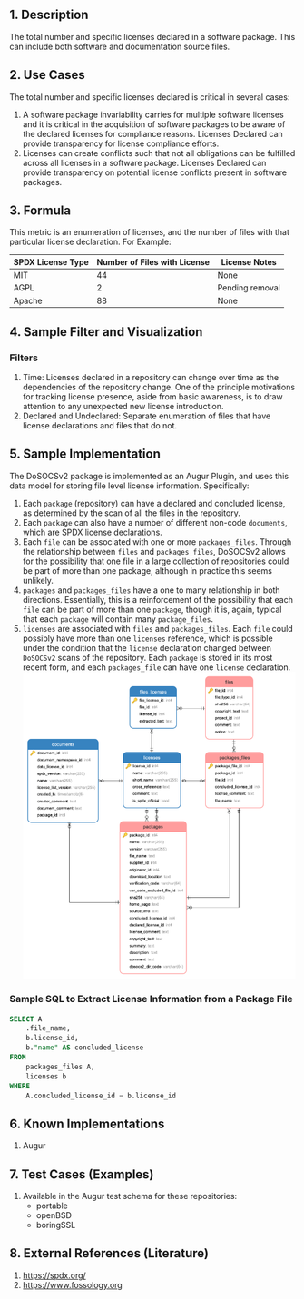 ## 1. Description
The total number and specific licenses declared in a software package. This can include both software and documentation source files. 

## 2. Use Cases
The total number and specific licenses declared is critical in several cases: 
1. A software package invariability carries for multiple software licenses and it is critical in the acquisition of software packages to be aware of the declared licenses for compliance reasons. Licenses Declared can provide transparency for license compliance efforts. 
2. Licenses can create conflicts such that not all obligations can be fulfilled across all licenses in a software package. Licenses Declared can provide transparency on potential license conflicts present in software packages. 


## 3. Formula
This metric is an enumeration of licenses, and the number of files with that particular license declaration. For Example: 

| SPDX License Type  | Number of Files with License    | License Notes  |
| ------------- |-------------| -----|
| MIT      | 44 | None |
| AGPL      | 2      |   Pending removal |
| Apache | 88      |   None |


## 4. Sample Filter and Visualization
### Filters 
1. Time: Licenses declared in a repository can change over time as the dependencies of the repository change. One of the principle motivations for tracking license presence, aside from basic awareness, is to draw attention to any unexpected new license introduction. 
2. Declared and Undeclared: Separate enumeration of files that have license declarations and files that do not. 


## 5. Sample Implementation
The DoSOCSv2 package is implemented as an Augur Plugin, and uses this data model for storing file level license information. Specifically: 
1. Each `package` (repository) can have a declared and concluded license, as determined by the scan of all the files in the repository. 
2. Each `package` can also have a number of different non-code `documents`, which are SPDX license declarations. 
3. Each `file` can be associated with one or more `packages_files`. Through the relationship between `files` and `packages_files`, DoSOCSv2 allows for the possibility that one file in a large collection of repositories could be part of more than one package, although in practice this seems unlikely. 
4. `packages` and `packages_files` have a one to many relationship in both directions. Essentially, this is a reinforcement of the possibility that each `file` can be part of more than one `package`, though it is, again, typical that each `package` will contain many `package_files`. 
5. `licenses` are associated with `files` and `packages_files`. Each `file` could possibly have more than one `licenses` reference, which is possible under the condition that the `license` declaration changed between `DoSOCSv2` scans of the repository. Each `package` is stored in its most recent form, and each `packages_file` can have one `license` declaration. 
![](./images/licenses-DoSOCS2.png)

### Sample SQL to Extract License Information from a Package File
```sql
SELECT A
    .file_name,
    b.license_id,
    b."name" AS concluded_license 
FROM
    packages_files A,
    licenses b 
WHERE
    A.concluded_license_id = b.license_id
```



## 6. Known Implementations
1. Augur 

## 7. Test Cases (Examples)
1. Available in the Augur test schema for these repositories: 
    - portable
    - openBSD
    - boringSSL

## 8. External References (Literature)
1. https://spdx.org/
2. https://www.fossology.org 



